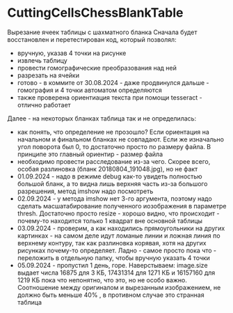 # CuttingCellsChessBlankTable
Вырезание ячеек таблицы с шахматного бланка
Сначала будет восстановлен и перетестирован код, который позволял: 
  - вручную, указав 4 точки на рисунке
  - извлечь таблицу 
  - провести гомографические преобразования над ней
  - разрезать на ячейки
  - готово - в коммите от 30.08.2024 - даже продвинулся дальше - гомография и 4 точки автоматом определяются
  - также проверена ориентиация текста при помощи tesseract - отлично работает

Далее - на некоторых бланках таблица так и не определилась:
  - как понять, что определение не прозошло? Если ориентация на начальном и финальном бланках не совпадают. Если же изначально угол поворота был 0,
    то достаточно просто по размеру файла. 
    В принципе это главный ориентир - размер файла
  - необходимо провести расследование из-за чего. Скорее всего, особая разлиновка (бланк 20180804_191048.jpg), но не факт
  - 01.09.2024 - надо в режиме debug как-то увидеть полностью большой бланк, а то видна лишь верхняя часть из-за большого разрешения, метод imshow надо посмотреть
  - 02.09.2024 - у метода imshow нет 3-го аргумента, поэтому надо сделать масшатабирование полученного иозображения в параметре thresh. Достаточно просто resize - хорошо видно, что происходит - 
    почему-то находится только 1 квадрат вне основной таблицы
  - 03.09.2024 - проверим, а как находились прямоугольники на других картинках - на самом деле идут ломаные линии и ложная линия по верхнему контуру, так как
    разлиновка корявая, хотя на других рисунках почему-то определяет. Ладно - самое просто пока что - переложить в отдельную папку, чтобы вручную указать 4 точки
  - 05.09.2024 - пропустил 1 день, горе. Наверстываем:
    image.size выдает числа 16875 для 3 КБ, 17431314 для 1271 КБ и 16157160 для 1219 КБ
    пока что непонятно, что это, но не особо важно. Соотношение между оригиналом и вырезанным изображением, не должно быть меньше 40%
   , в противном случае это странная таблица